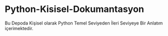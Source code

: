 # Python-Kisisel-Dokumantasyon
Bu Depoda Kişisel olarak Python Temel Seviyeden İleri Seviyeye Bir Anlatım içerimektedir.

